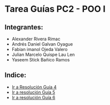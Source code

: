 # Tarea Guías PC2 - POO I 
## Integrantes:
- Alexander Rivera Rimac
- Andrés Daniel Galvan Oyague
- Fabian imanol Ojeda Valero
- Julian Marcelo Quispe Lau Len
- Yaseem Stick Bañico Ramos

## Indice:
- [Ir a Resolución Guía 4](guide4)
- [Ir a resolución Guía 5](guide5)
- [Ir a resolución Guía 6](guide6)
